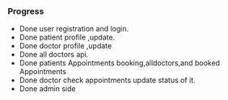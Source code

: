 ### Progress
* Done user registration and login.
* Done patient profile ,update.
* Done doctor profile ,update
* Done all doctors api.
* Done patients Appointments booking,alldoctors,and booked Appointments
* Done doctor check appointments update status of it.
* Done admin side

